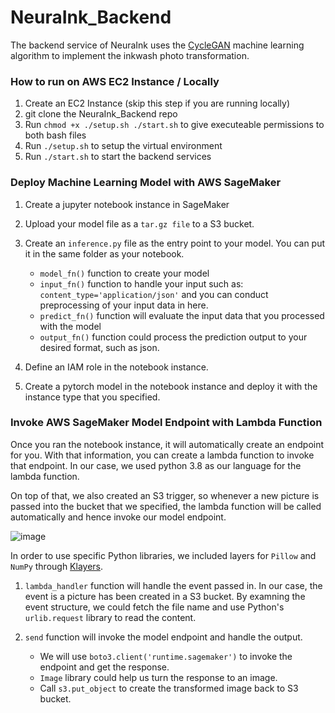 # NeuraInk_Backend

The backend service of NeuraInk uses the [CycleGAN](https://junyanz.github.io/CycleGAN/) machine learning algorithm to implement the inkwash photo transformation.
 
### How to run on AWS EC2 Instance / Locally
1. Create an EC2 Instance (skip this step if you are running locally)
2. git clone the NeuraInk_Backend repo
3. Run `chmod +x ./setup.sh ./start.sh` to give executeable permissions to both bash files
4. Run `./setup.sh` to setup the virtual environment
5. Run `./start.sh` to start the backend services

### Deploy Machine Learning Model with AWS SageMaker
1. Create a jupyter notebook instance in SageMaker
2. Upload your model file as a ```tar.gz file``` to a S3 bucket.
3. Create an ```inference.py``` file as the entry point to your model. You can put it in the same folder as your notebook.
    - ```model_fn()``` function to create your model
    - ```input_fn()``` function to handle your input such as: ``` content_type='application/json' ``` and you can conduct preprocessing of your input data in here.
    - ```predict_fn()``` function will evaluate the input data that you processed with the model
    - ```output_fn()``` function could process the prediction output to your desired format, such as json.

4. Define an IAM role in the notebook instance.
5. Create a pytorch model in the notebook instance and deploy it with the instance type that you specified.

### Invoke AWS SageMaker Model Endpoint with Lambda Function
Once you ran the notebook instance, it will automatically create an endpoint for you. With that information, you can create a lambda function to invoke that endpoint. In our case, we used python 3.8 as our language for the lambda function.

On top of that, we also created an S3 trigger, so whenever a new picture is passed into the bucket that we specified, the lambda function will be called automatically and hence invoke our model endpoint.

![image](https://user-images.githubusercontent.com/38733111/127421153-3cb711e9-2860-43aa-81b8-bf2266cd438a.png)

In order to use specific Python libraries, we included layers for ```Pillow``` and ```NumPy``` through [Klayers](https://github.com/keithrozario/Klayers).

1. ```lambda_handler``` function will handle the event passed in. 
In our case, the event is a picture has been created in a S3 bucket. By examning the event structure, we could fetch the file name and use Python's ```urlib.request``` library to read the content.

2. ```send``` function will invoke the model endpoint and handle the output.
    - We will use ```boto3.client('runtime.sagemaker')``` to invoke the endpoint and get the response.
    - ```Image``` library could help us turn the response to an image.
    - Call ```s3.put_object``` to create the transformed image back to S3 bucket.

